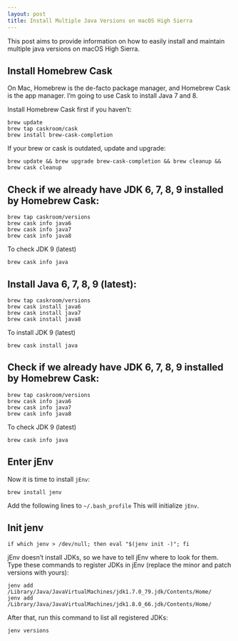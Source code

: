 ```yaml
---
layout: post
title: Install Multiple Java Versions on macOS High Sierra
---
```


This post aims to provide information on how to easily install and maintain multiple java versions on macOS High Sierra.

## Install Homebrew Cask

On Mac, Homebrew is the de-facto package manager, and Homebrew Cask is the app manager. I’m going to use Cask to install Java 7 and 8.

Install Homebrew Cask first if you haven’t:
```
brew update
brew tap caskroom/cask
brew install brew-cask-completion
```

If your brew or cask is outdated, update and upgrade:
```
brew update && brew upgrade brew-cask-completion && brew cleanup && brew cask cleanup
```

## Check if we already have JDK 6, 7, 8, 9 installed by Homebrew Cask:
```
brew tap caskroom/versions
brew cask info java6
brew cask info java7
brew cask info java8
```

To check JDK 9 (latest)
```
brew cask info java
```

## Install Java 6, 7, 8, 9 (latest):

```
brew tap caskroom/versions
brew cask install java6
brew cask install java7
brew cask install java8
```

To install JDK 9 (latest)
```
brew cask install java
```

## Check if we already have JDK 6, 7, 8, 9 installed by Homebrew Cask:
```
brew tap caskroom/versions
brew cask info java6
brew cask info java7
brew cask info java8
```

To check JDK 9 (latest)
```
brew cask info java
```

## Enter jEnv

Now it is time to install `jEnv`:
```
brew install jenv
```

Add the following lines to `~/.bash_profile` This will initialize `jEnv`.

## Init jenv
```
if which jenv > /dev/null; then eval "$(jenv init -)"; fi
```

jEnv doesn’t install JDKs, so we have to tell jEnv where to look for them. Type these commands to register JDKs in jEnv (replace the minor and patch versions with yours):
```
jenv add /Library/Java/JavaVirtualMachines/jdk1.7.0_79.jdk/Contents/Home/
jenv add /Library/Java/JavaVirtualMachines/jdk1.8.0_66.jdk/Contents/Home/
```

After that, run this command to list all registered JDKs:
```
jenv versions
```
